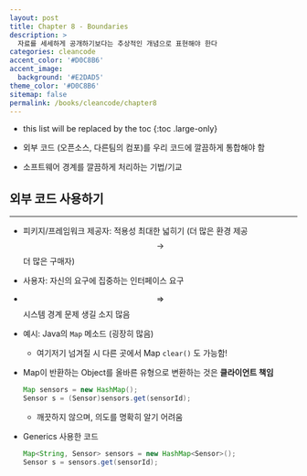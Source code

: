 ```yaml
---
layout: post
title: Chapter 8 - Boundaries
description: >
  자료를 세세하게 공개하기보다는 추상적인 개념으로 표현해야 한다
categories: cleancode
accent_color: '#D0C8B6'
accent_image: 
  background: '#E2DAD5'
theme_color: '#D0C8B6'
sitemap: false
permalink: /books/cleancode/chapter8
---
```



- this list will be replaced by the toc
{:toc .large-only}

- 외부 코드 (오픈소스, 다른팀의 컴포)를 우리 코드에 깔끔하게 통합해야 함
- 소프트웨어 경계를 깔끔하게 처리하는 기법/기교

## 외부 코드 사용하기
***

- 피키지/프레임워크 제공자: 적용성 최대한 넓히기 (더 많은 환경 제공 $$\rightarrow$$ 더 많은 구매자)
- 사용자: 자신의 요구에 집중하는 인터페이스 요구
- $$\Rightarrow$$ 시스템 경계 문제 생길 소지 많음 

- 예시: Java의 `Map` 메소드 (굉장히 많음)
  - 여기저기 넘겨질 시 다른 곳에서 Map `clear()` 도 가능함!

- Map이 반환하는 Object를 올바른 유형으로 변환하는 것은 **클라이언트 책임**
  ```java
  Map sensors = new HashMap();
  Sensor s = (Sensor)sensors.get(sensorId);
  ```
  - 깨끗하지 않으며, 의도를 명확히 알기 어려움
- Generics 사용한 코드
  ```java
  Map<String, Sensor> sensors = new HashMap<Sensor>();
  Sensor s = sensors.get(sensorId);
  ```